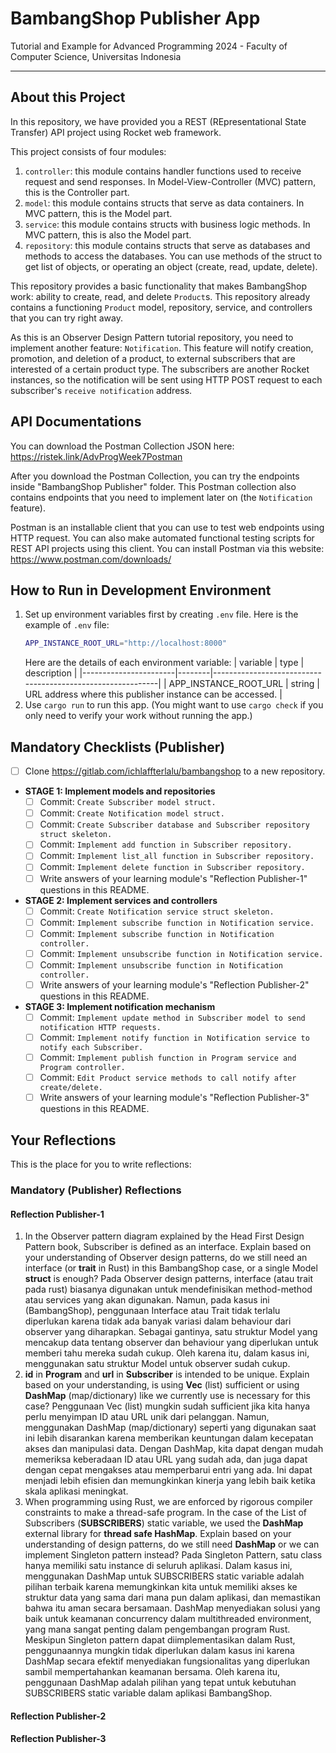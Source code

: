 # BambangShop Publisher App
Tutorial and Example for Advanced Programming 2024 - Faculty of Computer Science, Universitas Indonesia

---

## About this Project
In this repository, we have provided you a REST (REpresentational State Transfer) API project using Rocket web framework.

This project consists of four modules:
1.  `controller`: this module contains handler functions used to receive request and send responses.
    In Model-View-Controller (MVC) pattern, this is the Controller part.
2.  `model`: this module contains structs that serve as data containers.
    In MVC pattern, this is the Model part.
3.  `service`: this module contains structs with business logic methods.
    In MVC pattern, this is also the Model part.
4.  `repository`: this module contains structs that serve as databases and methods to access the databases.
    You can use methods of the struct to get list of objects, or operating an object (create, read, update, delete).

This repository provides a basic functionality that makes BambangShop work: ability to create, read, and delete `Product`s.
This repository already contains a functioning `Product` model, repository, service, and controllers that you can try right away.

As this is an Observer Design Pattern tutorial repository, you need to implement another feature: `Notification`.
This feature will notify creation, promotion, and deletion of a product, to external subscribers that are interested of a certain product type.
The subscribers are another Rocket instances, so the notification will be sent using HTTP POST request to each subscriber's `receive notification` address.

## API Documentations

You can download the Postman Collection JSON here: https://ristek.link/AdvProgWeek7Postman

After you download the Postman Collection, you can try the endpoints inside "BambangShop Publisher" folder.
This Postman collection also contains endpoints that you need to implement later on (the `Notification` feature).

Postman is an installable client that you can use to test web endpoints using HTTP request.
You can also make automated functional testing scripts for REST API projects using this client.
You can install Postman via this website: https://www.postman.com/downloads/

## How to Run in Development Environment
1.  Set up environment variables first by creating `.env` file.
    Here is the example of `.env` file:
    ```bash
    APP_INSTANCE_ROOT_URL="http://localhost:8000"
    ```
    Here are the details of each environment variable:
    | variable              | type   | description                                                |
    |-----------------------|--------|------------------------------------------------------------|
    | APP_INSTANCE_ROOT_URL | string | URL address where this publisher instance can be accessed. |
2.  Use `cargo run` to run this app.
    (You might want to use `cargo check` if you only need to verify your work without running the app.)

## Mandatory Checklists (Publisher)
-   [ ] Clone https://gitlab.com/ichlaffterlalu/bambangshop to a new repository.
-   **STAGE 1: Implement models and repositories**
    -   [ ] Commit: `Create Subscriber model struct.`
    -   [ ] Commit: `Create Notification model struct.`
    -   [ ] Commit: `Create Subscriber database and Subscriber repository struct skeleton.`
    -   [ ] Commit: `Implement add function in Subscriber repository.`
    -   [ ] Commit: `Implement list_all function in Subscriber repository.`
    -   [ ] Commit: `Implement delete function in Subscriber repository.`
    -   [ ] Write answers of your learning module's "Reflection Publisher-1" questions in this README.
-   **STAGE 2: Implement services and controllers**
    -   [ ] Commit: `Create Notification service struct skeleton.`
    -   [ ] Commit: `Implement subscribe function in Notification service.`
    -   [ ] Commit: `Implement subscribe function in Notification controller.`
    -   [ ] Commit: `Implement unsubscribe function in Notification service.`
    -   [ ] Commit: `Implement unsubscribe function in Notification controller.`
    -   [ ] Write answers of your learning module's "Reflection Publisher-2" questions in this README.
-   **STAGE 3: Implement notification mechanism**
    -   [ ] Commit: `Implement update method in Subscriber model to send notification HTTP requests.`
    -   [ ] Commit: `Implement notify function in Notification service to notify each Subscriber.`
    -   [ ] Commit: `Implement publish function in Program service and Program controller.`
    -   [ ] Commit: `Edit Product service methods to call notify after create/delete.`
    -   [ ] Write answers of your learning module's "Reflection Publisher-3" questions in this README.

## Your Reflections
This is the place for you to write reflections:

### Mandatory (Publisher) Reflections

#### Reflection Publisher-1
1. In the Observer pattern diagram explained by the Head First Design Pattern book, Subscriber is defined as an interface. Explain based on your understanding of Observer design patterns, do we still need an interface (or **trait** in Rust) in this BambangShop case, or a single Model **struct** is enough?
Pada Observer design patterns, interface (atau trait pada rust) biasanya digunakan untuk mendefinisikan method-method atau services yang akan digunakan. Namun, pada kasus ini (BambangShop), penggunaan Interface atau Trait tidak terlalu diperlukan karena tidak ada banyak variasi dalam behaviour dari observer yang diharapkan. Sebagai gantinya, satu struktur Model yang mencakup data tentang observer dan behaviour yang diperlukan untuk memberi tahu mereka sudah cukup. Oleh karena itu, dalam kasus ini, menggunakan satu struktur Model untuk observer sudah cukup.<br>
2. **id** in **Program** and **url** in **Subscriber** is intended to be unique. Explain based on your understanding, is using **Vec** (list) sufficient or using **DashMap** (map/dictionary) like we currently use is necessary for this case?
Penggunaan Vec (list) mungkin sudah sufficient jika kita hanya perlu menyimpan ID atau URL unik dari pelanggan. Namun, menggunakan DashMap (map/dictionary) seperti yang digunakan saat ini lebih disarankan karena memberikan keuntungan dalam kecepatan akses dan manipulasi data. Dengan DashMap, kita dapat dengan mudah memeriksa keberadaan ID atau URL yang sudah ada, dan juga dapat dengan cepat mengakses atau memperbarui entri yang ada. Ini dapat menjadi lebih efisien dan memungkinkan kinerja yang lebih baik ketika skala aplikasi meningkat.<br>
3. When programming using Rust, we are enforced by rigorous compiler constraints to make a thread-safe program. In the case of the List of Subscribers (**SUBSCRIBERS**) static variable, we used the **DashMap** external library for **thread safe HashMap**. Explain based on your understanding of design patterns, do we still need **DashMap** or we can implement Singleton pattern instead?
Pada Singleton Pattern, satu class hanya memiliki satu instance di seluruh aplikasi. Dalam kasus ini, menggunakan DashMap untuk SUBSCRIBERS static variable adalah pilihan terbaik karena memungkinkan kita untuk memiliki akses ke struktur data yang sama dari mana pun dalam aplikasi, dan memastikan bahwa itu aman secara bersamaan. DashMap menyediakan solusi yang baik untuk keamanan concurrency dalam multithreaded environment, yang mana sangat penting dalam pengembangan program Rust. Meskipun Singleton pattern dapat diimplementasikan dalam Rust, penggunaannya mungkin tidak diperlukan dalam kasus ini karena DashMap secara efektif menyediakan fungsionalitas yang diperlukan sambil mempertahankan keamanan bersama. Oleh karena itu, penggunaan DashMap adalah pilihan yang tepat untuk kebutuhan SUBSCRIBERS static variable dalam aplikasi BambangShop.


#### Reflection Publisher-2

#### Reflection Publisher-3
